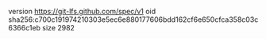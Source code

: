 version https://git-lfs.github.com/spec/v1
oid sha256:c700c191974210303e5ec6e880177606bdd162cf6e650cfca358c03c6366c1eb
size 2982

